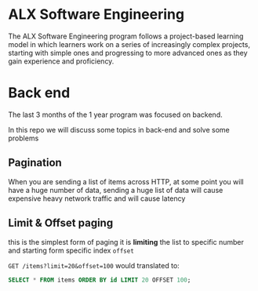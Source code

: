 # ALX Software Engineering
The ALX Software Engineering program follows a project-based learning model
in which learners work on a series of increasingly complex projects,
starting with simple ones and progressing to more advanced ones as they gain experience and proficiency.


# Back end
The last 3 months of the 1 year program was focused on backend.

In this repo we will discuss some topics in back-end and solve some problems

## Pagination
When you are sending a list of items across HTTP, at some point you will have a huge number of data, sending a huge list of data will cause expensive heavy network traffic and will cause latency


## Limit & Offset paging
this is the simplest form of paging it is **limiting** the list to specific number and starting form specific index `offset`

`GET /items?limit=20&offset=100` would translated to:
```sql
SELECT * FROM items ORDER BY id LIMIT 20 OFFSET 100;
```


